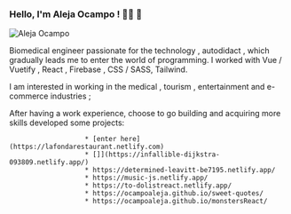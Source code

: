 ### Hello, I'm Aleja Ocampo ! 👩‍💻 👋

 ![Aleja Ocampo](https://blog-cms.workifit.com/wp-content/uploads/2021/01/0_K2WLMTExLyida7OR.gif)


   Biomedical engineer passionate for the technology , autodidact , which gradually leads me to enter the world of programming. 
                  I worked with Vue / Vuetify , React , Firebase , CSS / SASS, Tailwind.
       
   I am interested in working in the medical , tourism , entertainment and e-commerce industries ;

  After having a work experience, choose to go building and acquiring more skills developed some projects:
                        
                       * [enter here](https://lafondarestaurant.netlify.com)
                       * []](https://infallible-dijkstra-093809.netlify.app/)
                       * https://determined-leavitt-be7195.netlify.app/
                       * https://music-js.netlify.app/
                       * https://to-dolistreact.netlify.app/
                       * https://ocampoaleja.github.io/sweet-quotes/
                       * https://ocampoaleja.github.io/monstersReact/
